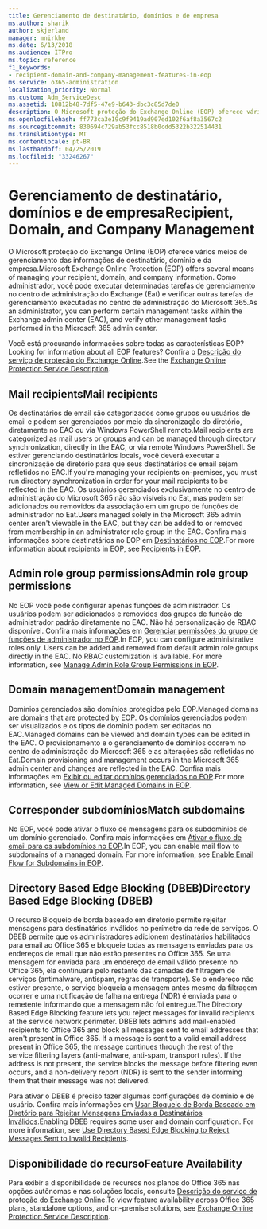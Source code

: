 ```yaml
---
title: Gerenciamento de destinatário, domínios e de empresa
ms.author: sharik
author: skjerland
manager: mnirkhe
ms.date: 6/13/2018
ms.audience: ITPro
ms.topic: reference
f1_keywords:
- recipient-domain-and-company-management-features-in-eop
ms.service: o365-administration
localization_priority: Normal
ms.custom: Adm_ServiceDesc
ms.assetid: 10812b48-7df5-47e9-b643-dbc3c85d7de0
description: O Microsoft proteção do Exchange Online (EOP) oferece vários meios de gerenciamento das informações de destinatário, domínio e da empresa. Como administrador, você pode executar determinadas tarefas de gerenciamento no centro de administração do Exchange (Eat) e verificar outras tarefas de gerenciamento executadas no centro de administração do Microsoft 365.
ms.openlocfilehash: ff773ca3e19c9f9419ad907ed102f6af8a3567c2
ms.sourcegitcommit: 830694c729ab53fcc8518b0cdd5322b322514431
ms.translationtype: MT
ms.contentlocale: pt-BR
ms.lasthandoff: 04/25/2019
ms.locfileid: "33246267"
---
```

# <a name="recipient-domain-and-company-management"></a><span data-ttu-id="8cef6-104">Gerenciamento de destinatário, domínios e de empresa</span><span class="sxs-lookup"><span data-stu-id="8cef6-104">Recipient, Domain, and Company Management</span></span>

<span data-ttu-id="8cef6-105">O Microsoft proteção do Exchange Online (EOP) oferece vários meios de gerenciamento das informações de destinatário, domínio e da empresa.</span><span class="sxs-lookup"><span data-stu-id="8cef6-105">Microsoft Exchange Online Protection (EOP) offers several means of managing your recipient, domain, and company information.</span></span> <span data-ttu-id="8cef6-106">Como administrador, você pode executar determinadas tarefas de gerenciamento no centro de administração do Exchange (Eat) e verificar outras tarefas de gerenciamento executadas no centro de administração do Microsoft 365.</span><span class="sxs-lookup"><span data-stu-id="8cef6-106">As an administrator, you can perform certain management tasks within the Exchange admin center (EAC), and verify other management tasks performed in the Microsoft 365 admin center.</span></span>
  
<span data-ttu-id="8cef6-107">Você está procurando informações sobre todas as características EOP?</span><span class="sxs-lookup"><span data-stu-id="8cef6-107">Looking for information about all EOP features?</span></span> <span data-ttu-id="8cef6-108">Confira o [Descrição do serviço de proteção do Exchange Online](exchange-online-protection-service-description.md).</span><span class="sxs-lookup"><span data-stu-id="8cef6-108">See the [Exchange Online Protection Service Description](exchange-online-protection-service-description.md).</span></span>
  
## <a name="mail-recipients"></a><span data-ttu-id="8cef6-109">Mail recipients</span><span class="sxs-lookup"><span data-stu-id="8cef6-109">Mail recipients</span></span>
<span data-ttu-id="8cef6-110"><a name="BKMK_mailrecipients"> </a></span><span class="sxs-lookup"><span data-stu-id="8cef6-110"></span></span>

<span data-ttu-id="8cef6-111">Os destinatários de email são categorizados como grupos ou usuários de email e podem ser gerenciados por meio da sincronização do diretório, diretamente no EAC ou via Windows PowerShell remoto.</span><span class="sxs-lookup"><span data-stu-id="8cef6-111">Mail recipients are categorized as mail users or groups and can be managed through directory synchronization, directly in the EAC, or via remote Windows PowerShell.</span></span> <span data-ttu-id="8cef6-112">Se estiver gerenciando destinatários locais, você deverá executar a sincronização de diretório para que seus destinatários de email sejam refletidos no EAC.</span><span class="sxs-lookup"><span data-stu-id="8cef6-112">If you're managing your recipients on-premises, you must run directory synchronization in order for your mail recipients to be reflected in the EAC.</span></span> <span data-ttu-id="8cef6-113">Os usuários gerenciados exclusivamente no centro de administração do Microsoft 365 não são visíveis no Eat, mas podem ser adicionados ou removidos da associação em um grupo de funções de administrador no Eat.</span><span class="sxs-lookup"><span data-stu-id="8cef6-113">Users managed solely in the Microsoft 365 admin center aren't viewable in the EAC, but they can be added to or removed from membership in an administrator role group in the EAC.</span></span> <span data-ttu-id="8cef6-114">Confira mais informações sobre destinatários no EOP em [Destinatários no EOP](https://go.microsoft.com/fwlink/p/?LinkId=280011).</span><span class="sxs-lookup"><span data-stu-id="8cef6-114">For more information about recipients in EOP, see [Recipients in EOP](https://go.microsoft.com/fwlink/p/?LinkId=280011).</span></span>
  
## <a name="admin-role-group-permissions"></a><span data-ttu-id="8cef6-115">Admin role group permissions</span><span class="sxs-lookup"><span data-stu-id="8cef6-115">Admin role group permissions</span></span>
<span data-ttu-id="8cef6-116"><a name="BKMK_adminrolegrouppermissions"> </a></span><span class="sxs-lookup"><span data-stu-id="8cef6-116"></span></span>

<span data-ttu-id="8cef6-p105">No EOP você pode configurar apenas funções de administrador. Os usuários podem ser adicionados e removidos dos grupos de função de administrador padrão diretamente no EAC. Não há personalização de RBAC disponível. Confira mais informações em [Gerenciar permissões do grupo de funções de administrador no EOP](https://go.microsoft.com/fwlink/p/?LinkId=282238).</span><span class="sxs-lookup"><span data-stu-id="8cef6-p105">In EOP, you can configure administrative roles only. Users can be added and removed from default admin role groups directly in the EAC. No RBAC customization is available. For more information, see [Manage Admin Role Group Permissions in EOP](https://go.microsoft.com/fwlink/p/?LinkId=282238).</span></span>
  
## <a name="domain-management"></a><span data-ttu-id="8cef6-121">Domain management</span><span class="sxs-lookup"><span data-stu-id="8cef6-121">Domain management</span></span>
<span data-ttu-id="8cef6-122"><a name="BKMK_domainmanagement"> </a></span><span class="sxs-lookup"><span data-stu-id="8cef6-122"></span></span>

<span data-ttu-id="8cef6-123">Domínios gerenciados são domínios protegidos pelo EOP.</span><span class="sxs-lookup"><span data-stu-id="8cef6-123">Managed domains are domains that are protected by EOP.</span></span> <span data-ttu-id="8cef6-124">Os domínios gerenciados podem ser visualizados e os tipos de domínio podem ser editados no EAC.</span><span class="sxs-lookup"><span data-stu-id="8cef6-124">Managed domains can be viewed and domain types can be edited in the EAC.</span></span> <span data-ttu-id="8cef6-125">O provisionamento e o gerenciamento de domínios ocorrem no centro de administração do Microsoft 365 e as alterações são refletidas no Eat.</span><span class="sxs-lookup"><span data-stu-id="8cef6-125">Domain provisioning and management occurs in the Microsoft 365 admin center and changes are reflected in the EAC.</span></span> <span data-ttu-id="8cef6-126">Confira mais informações em [Exibir ou editar domínios gerenciados no EOP](https://go.microsoft.com/fwlink/p/?LinkId=282239).</span><span class="sxs-lookup"><span data-stu-id="8cef6-126">For more information, see [View or Edit Managed Domains in EOP](https://go.microsoft.com/fwlink/p/?LinkId=282239).</span></span>
  
## <a name="match-subdomains"></a><span data-ttu-id="8cef6-127">Corresponder subdomínios</span><span class="sxs-lookup"><span data-stu-id="8cef6-127">Match subdomains</span></span>
<span data-ttu-id="8cef6-128"><a name="BKMK_EOP_Match_Subdomains"> </a></span><span class="sxs-lookup"><span data-stu-id="8cef6-128"></span></span>

<span data-ttu-id="8cef6-p107">No EOP, você pode ativar o fluxo de mensagens para os subdomínios de um domínio gerenciado. Confira mais informações em [Ativar o fluxo de email para os subdomínios no EOP](https://go.microsoft.com/fwlink/p/?LinkId=397213).</span><span class="sxs-lookup"><span data-stu-id="8cef6-p107">In EOP, you can enable mail flow to subdomains of a managed domain. For more information, see [Enable Email Flow for Subdomains in EOP](https://go.microsoft.com/fwlink/p/?LinkId=397213).</span></span> 
  
## <a name="directory-based-edge-blocking-dbeb"></a><span data-ttu-id="8cef6-131">Directory Based Edge Blocking (DBEB)</span><span class="sxs-lookup"><span data-stu-id="8cef6-131">Directory Based Edge Blocking (DBEB)</span></span>
<span data-ttu-id="8cef6-132"><a name="BKMK_DBEB"> </a></span><span class="sxs-lookup"><span data-stu-id="8cef6-132"></span></span>

<span data-ttu-id="8cef6-p108">O recurso Bloqueio de borda baseado em diretório permite rejeitar mensagens para destinatários inválidos no perímetro da rede de serviços. O DBEB permite que os administradores adicionem destinatários habilitados para email ao Office 365 e bloqueie todas as mensagens enviadas para os endereços de email que não estão presentes no Office 365. Se uma mensagem for enviada para um endereço de email válido presente no Office 365, ela continuará pelo restante das camadas de filtragem de serviços (antimalware, antispam, regras de transporte). Se o endereço não estiver presente, o serviço bloqueia a mensagem antes mesmo da filtragem ocorrer e uma notificação de falha na entrega (NDR) é enviada para o remetente informando que a mensagem não foi entregue.</span><span class="sxs-lookup"><span data-stu-id="8cef6-p108">The Directory Based Edge Blocking feature lets you reject messages for invalid recipients at the service network perimeter. DBEB lets admins add mail-enabled recipients to Office 365 and block all messages sent to email addresses that aren't present in Office 365. If a message is sent to a valid email address present in Office 365, the message continues through the rest of the service filtering layers (anti-malware, anti-spam, transport rules). If the address is not present, the service blocks the message before filtering even occurs, and a non-delivery report (NDR) is sent to the sender informing them that their message was not delivered.</span></span> 
  
<span data-ttu-id="8cef6-p109">Para ativar o DBEB é preciso fazer algumas configurações de domínio e de usuário. Confira mais informações em [Usar Bloqueio de Borda Baseado em Diretório para Rejeitar Mensagens Enviadas a Destinatários Inválidos](https://go.microsoft.com/fwlink/p/?LinkId=390676).</span><span class="sxs-lookup"><span data-stu-id="8cef6-p109">Enabling DBEB requires some user and domain configuration. For more information, see [Use Directory Based Edge Blocking to Reject Messages Sent to Invalid Recipients](https://go.microsoft.com/fwlink/p/?LinkId=390676).</span></span>
  
## <a name="feature-availability"></a><span data-ttu-id="8cef6-139">Disponibilidade do recurso</span><span class="sxs-lookup"><span data-stu-id="8cef6-139">Feature Availability</span></span>
<span data-ttu-id="8cef6-140"><a name="BKMK_DBEB"> </a></span><span class="sxs-lookup"><span data-stu-id="8cef6-140"></span></span>

<span data-ttu-id="8cef6-141">Para exibir a disponibilidade de recursos nos planos do Office 365 nas opções autônomas e nas soluções locais, consulte [Descrição do serviço de proteção do Exchange Online](exchange-online-protection-service-description.md).</span><span class="sxs-lookup"><span data-stu-id="8cef6-141">To view feature availability across Office 365 plans, standalone options, and on-premise solutions, see [Exchange Online Protection Service Description](exchange-online-protection-service-description.md).</span></span>
  

